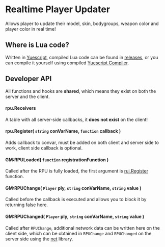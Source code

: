 # Realtime Player Updater
Allows player to update their model, skin, bodygroups, weapon color and player color in real time!

## Where is Lua code?
Written in [Yuescript](https://github.com/pigpigyyy/Yuescript), compiled Lua code can be found in [releases](https://github.com/Pika-Software/realtime-player-updater/releases), or you can compile it yourself using compiled [Yuescript Compiler](https://github.com/pigpigyyy/Yuescript/releases/latest).

## Developer API
All functions and hooks are **shared**, which means they exist on both the server and the client.

#### rpu.Receivers
A table with all server-side callbacks, it **does not exist** on the client!

#### rpu.Register( `string` conVarName, `function` callback )
Adds callback to convar, must be added on both client and server side to work, client side callback is optional.

#### GM:RPULoaded( `function` registrationFunction )
Called after the RPU is fully loaded, the first argument is [rui.Register](#rpuregister-string-convarname-function-callback-) function.

#### GM:RPUChange( `Player` ply, `string` conVarName, `string` value )
Called before the callback is executed and allows you to block it by returning false here.

#### GM:RPUChanged( `Player` ply, `string` conVarName, `string` value )
Called after `RPUChange`, additional network data can be written here on the client side, which can be obtained in `RPUChange` and `RPUChanged` on the server side using the [net](https://wiki.facepunch.com/gmod/net) library.
